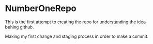 # NumberOneRepo
This is the first attempt to creating the repo for understanding the idea behing github. 

Making my first change and staging process in order to make a commit.
